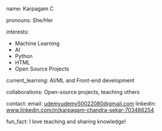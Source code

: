 name: Karpagam C

pronouns: She/Her

interests:
  - Machine Learning
  - AI
  - Python
  - HTML
  - Open Source Projects

current_learning: AI/ML and Front-end development

collaborations: Open-source projects, teaching others

contact:
  email: udemyudemy50022080@gmail.com
  linkedin: www.linkedin.com/in/karpagam-chandra-sekar-703486254
  
fun_fact: I love teaching and sharing knowledge!
